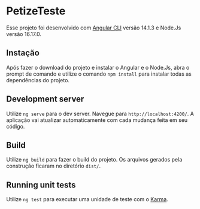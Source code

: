 # PetizeTeste

Esse projeto foi desenvolvido com [Angular CLI](https://github.com/angular/angular-cli) versão 14.1.3 e Node.Js versão 16.17.0.

## Instação

Após fazer o download do projeto e instalar o Angular e o Node.Js, abra o prompt de comando e utilize o comando `npm install` para instalar todas as dependências do projeto.

## Development server

Utilize `ng serve` para o dev server. Navegue para `http://localhost:4200/`. A aplicação vai atualizar automaticamente com cada mudança feita em seu código.

## Build

Utilize `ng build` para fazer o build do projeto. Os arquivos gerados pela construção ficaram no diretório `dist/`.

## Running unit tests

Utilize `ng test` para executar uma unidade de teste com o [Karma](https://karma-runner.github.io).
